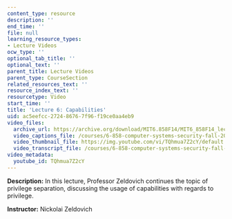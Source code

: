 ```yaml
---
content_type: resource
description: ''
end_time: ''
file: null
learning_resource_types:
- Lecture Videos
ocw_type: ''
optional_tab_title: ''
optional_text: ''
parent_title: Lecture Videos
parent_type: CourseSection
related_resources_text: ''
resource_index_text: ''
resourcetype: Video
start_time: ''
title: 'Lecture 6: Capabilities'
uid: ac5eefcc-2724-8676-7f96-f19ce0aa4eb9
video_files:
  archive_url: https://archive.org/download/MIT6.858F14/MIT6_858F14_lec06_300k.mp4
  video_captions_file: /courses/6-858-computer-systems-security-fall-2014/d5f2f077a1f65c6180fadec7cc97db61_TQhmua7Z2cY.vtt
  video_thumbnail_file: https://img.youtube.com/vi/TQhmua7Z2cY/default.jpg
  video_transcript_file: /courses/6-858-computer-systems-security-fall-2014/20f5343a215f11a03136c0937347a490_TQhmua7Z2cY.pdf
video_metadata:
  youtube_id: TQhmua7Z2cY
---
```


**Description:** In this lecture, Professor Zeldovich continues the topic of privilege separation, discussing the usage of capabilities with regards to privilege.

**Instructor:** Nickolai Zeldovich



